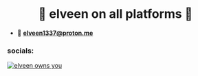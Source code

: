 <h1 align="center">🌟 elveen on all platforms 🌟</h1>

- 📩 **elveen1337@proton.me**

<h3 align="left">socials:</h3> 
<p align="left">
<a href="https://discord.gg/barakah" target="blank"><img align="center" src="https://img.shields.io/badge/discord.gg-barakah-pink" alt="elveen owns you" /></a>
</p>

<!--
**554960/554960** is a ✨ _special_ ✨ repository because its `README.md` (this file) appears on your GitHub profile.

Here are some ideas to get you started:

- 🔭 I’m currently working on ...
- 🌱 I’m currently learning ...
- 👯 I’m looking to collaborate on ...
- 🤔 I’m looking for help with ...
- 💬 Ask me about ...
- 📫 How to reach me: ...
- 😄 Pronouns: ...
- ⚡ Fun fact: ...
-->
